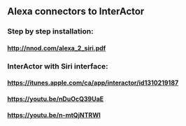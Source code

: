 ## Alexa connectors to InterActor
### Step by step installation:
#### http://nnod.com/alexa_2_siri.pdf
###
### InterActor with Siri interface:
#### https://itunes.apple.com/ca/app/interactor/id1310219187
#### https://youtu.be/nDuOcQ39UaE
#### https://youtu.be/n-mtQjNTRWI
